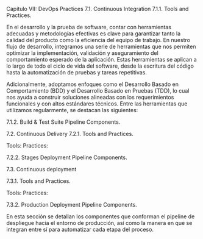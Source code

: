 Capítulo VII: DevOps Practices
7.1. Continuous Integration
7.1.1. Tools and Practices.

En el desarrollo y la prueba de software, contar con herramientas adecuadas y metodologías efectivas es clave para garantizar tanto la calidad del producto como la eficiencia del equipo de trabajo. En nuestro flujo de desarrollo, integramos una serie de herramientas que nos permiten optimizar la implementación, validación y aseguramiento del comportamiento esperado de la aplicación. Estas herramientas se aplican a lo largo de todo el ciclo de vida del software, desde la escritura del código hasta la automatización de pruebas y tareas repetitivas.

Adicionalmente, adoptamos enfoques como el Desarrollo Basado en Comportamiento (BDD) y el Desarrollo Basado en Pruebas (TDD), lo cual nos ayuda a construir soluciones alineadas con los requerimientos funcionales y con altos estándares técnicos. Entre las herramientas que utilizamos regularmente, se destacan las siguientes:


7.1.2. Build & Test Suite Pipeline Components.

7.2. Continuous Delivery
7.2.1. Tools and Practices.

Tools:
Practices:

7.2.2. Stages Deployment Pipeline Components.

7.3. Continuous deployment

7.3.1. Tools and Practices.

Tools:
Practices:

7.3.2. Production Deployment Pipeline Components.

En esta sección se detallan los componentes que conforman el pipeline de despliegue hacia el entorno de producción, así como la manera en que se integran entre sí para automatizar cada etapa del proceso.

